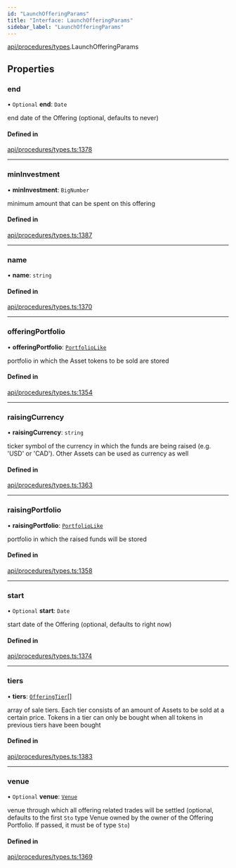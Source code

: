 ```yaml
---
id: "LaunchOfferingParams"
title: "Interface: LaunchOfferingParams"
sidebar_label: "LaunchOfferingParams"
---
```


[api/procedures/types](../../../../../modules/API/Procedures/Types/Types.md).LaunchOfferingParams

## Properties

### end

• `Optional` **end**: `Date`

end date of the Offering (optional, defaults to never)

#### Defined in

[api/procedures/types.ts:1378](https://github.com/PolymeshAssociation/polymesh-sdk/blob/978e4ded6/src/api/procedures/types.ts#L1378)

___

### minInvestment

• **minInvestment**: `BigNumber`

minimum amount that can be spent on this offering

#### Defined in

[api/procedures/types.ts:1387](https://github.com/PolymeshAssociation/polymesh-sdk/blob/978e4ded6/src/api/procedures/types.ts#L1387)

___

### name

• **name**: `string`

#### Defined in

[api/procedures/types.ts:1370](https://github.com/PolymeshAssociation/polymesh-sdk/blob/978e4ded6/src/api/procedures/types.ts#L1370)

___

### offeringPortfolio

• **offeringPortfolio**: [`PortfolioLike`](../../../../../modules/API/Entities/Types/Types.md#portfoliolike)

portfolio in which the Asset tokens to be sold are stored

#### Defined in

[api/procedures/types.ts:1354](https://github.com/PolymeshAssociation/polymesh-sdk/blob/978e4ded6/src/api/procedures/types.ts#L1354)

___

### raisingCurrency

• **raisingCurrency**: `string`

ticker symbol of the currency in which the funds are being raised (e.g. 'USD' or 'CAD').
  Other Assets can be used as currency as well

#### Defined in

[api/procedures/types.ts:1363](https://github.com/PolymeshAssociation/polymesh-sdk/blob/978e4ded6/src/api/procedures/types.ts#L1363)

___

### raisingPortfolio

• **raisingPortfolio**: [`PortfolioLike`](../../../../../modules/API/Entities/Types/Types.md#portfoliolike)

portfolio in which the raised funds will be stored

#### Defined in

[api/procedures/types.ts:1358](https://github.com/PolymeshAssociation/polymesh-sdk/blob/978e4ded6/src/api/procedures/types.ts#L1358)

___

### start

• `Optional` **start**: `Date`

start date of the Offering (optional, defaults to right now)

#### Defined in

[api/procedures/types.ts:1374](https://github.com/PolymeshAssociation/polymesh-sdk/blob/978e4ded6/src/api/procedures/types.ts#L1374)

___

### tiers

• **tiers**: [`OfferingTier`](../../../Entities/Offering/Types/OfferingTier/OfferingTier.md)[]

array of sale tiers. Each tier consists of an amount of Assets to be sold at a certain price.
  Tokens in a tier can only be bought when all tokens in previous tiers have been bought

#### Defined in

[api/procedures/types.ts:1383](https://github.com/PolymeshAssociation/polymesh-sdk/blob/978e4ded6/src/api/procedures/types.ts#L1383)

___

### venue

• `Optional` **venue**: [`Venue`](../../../../../classes/API/Entities/Venue/Venue.md)

venue through which all offering related trades will be settled
  (optional, defaults to the first `Sto` type Venue owned by the owner of the Offering Portfolio.
  If passed, it must be of type `Sto`)

#### Defined in

[api/procedures/types.ts:1369](https://github.com/PolymeshAssociation/polymesh-sdk/blob/978e4ded6/src/api/procedures/types.ts#L1369)
